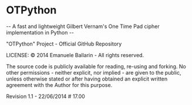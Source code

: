 OTPython
========

-- A fast and lightweight Gilbert Vernam's One Time Pad cipher implementation in Python --



"OTPython" Project - Official GitHub Repository

LICENSE:
© 2014 Emanuele Ballarin - All rights reserved.

The source code is publicly available for reading, re-using and forking. No other permissions - neither explicit, nor implied - are given to the public, unless otherwise stated or after having obtained an explicit written agreement with the Author for this purpose. 

Revision 1.1 - 22/06/2014 # 17.00
